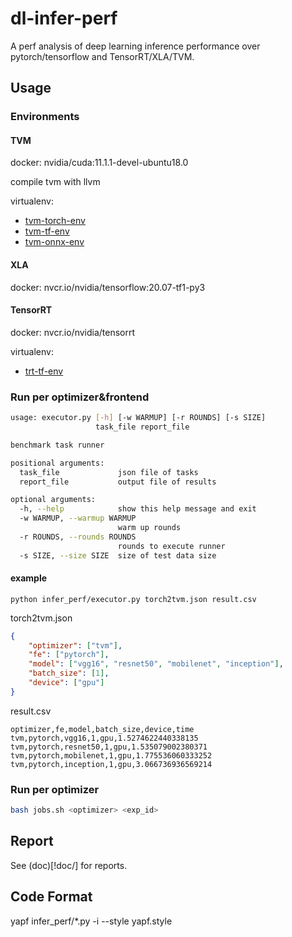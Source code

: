 # dl-infer-perf
A perf analysis of deep learning inference performance over pytorch/tensorflow and TensorRT/XLA/TVM.

## Usage

### Environments
#### TVM
docker: nvidia/cuda:11.1.1-devel-ubuntu18.0

compile tvm with llvm

virtualenv:
  - [tvm-torch-env](doc/tvm-torch-env-req.txt)
  - [tvm-tf-env](doc/tvm-tf-env-req.txt)
  - [tvm-onnx-env](doc/tvm-onnx-env-req.txt)

#### XLA
docker: nvcr.io/nvidia/tensorflow:20.07-tf1-py3

#### TensorRT
docker: nvcr.io/nvidia/tensorrt

virtualenv:
  - [trt-tf-env](doc/trt-tf-env-req.txt)

### Run per optimizer&frontend
```bash
usage: executor.py [-h] [-w WARMUP] [-r ROUNDS] [-s SIZE]
                   task_file report_file

benchmark task runner

positional arguments:
  task_file             json file of tasks
  report_file           output file of results

optional arguments:
  -h, --help            show this help message and exit
  -w WARMUP, --warmup WARMUP
                        warm up rounds
  -r ROUNDS, --rounds ROUNDS
                        rounds to execute runner
  -s SIZE, --size SIZE  size of test data size
```

#### example
`python infer_perf/executor.py torch2tvm.json result.csv`

torch2tvm.json
```json
{
    "optimizer": ["tvm"],
    "fe": ["pytorch"],
    "model": ["vgg16", "resnet50", "mobilenet", "inception"],
    "batch_size": [1],
    "device": ["gpu"]
}
```
result.csv
```csv
optimizer,fe,model,batch_size,device,time
tvm,pytorch,vgg16,1,gpu,1.5274622440338135
tvm,pytorch,resnet50,1,gpu,1.535079002380371
tvm,pytorch,mobilenet,1,gpu,1.775536060333252
tvm,pytorch,inception,1,gpu,3.066736936569214
```

### Run per optimizer
```bash
bash jobs.sh <optimizer> <exp_id>
```

## Report
See (doc)[!doc/] for reports.

## Code Format
yapf infer_perf/*.py -i --style yapf.style 